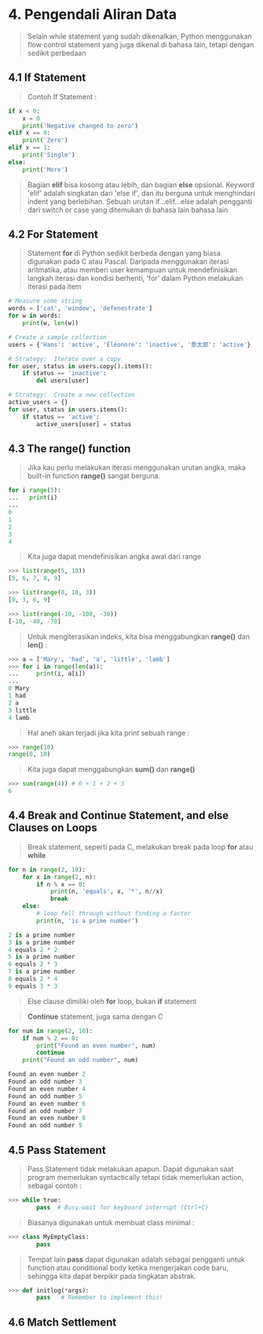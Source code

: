 # 4. Pengendali Aliran Data

> Selain while statement yang sudah dikenalkan, Python menggunakan flow control statement yang juga dikenal di bahasa lain, tetapi dengan sedikit perbedaan

## 4.1 If Statement

> Contoh If Statement :

```Python
if x < 0:
    x = 0
    print('Negative changed to zero')
elif x == 0:
    print('Zero')
elif x == 1:
    print('Single')
else:
    print('More')
```

> Bagian **elif** bisa kosong atau lebih, dan bagian **else** opsional. Keyword 'elif' adalah singkatan dari 'else if', dan itu berguna untuk menghindari indent yang berlebihan. Sebuah urutan if...elif...else adalah pengganti dari switch or case yang ditemukan di bahasa lain bahasa lain

## 4.2 For Statement

> Statement **for** di Python sedikit berbeda dengan yang biasa digunakan pada C atau Pascal. Daripada menggunakan iterasi aritmatika, atau memberi user kemampuan untuk mendefinisikan langkah iterasi dan kondisi berhenti, 'for' dalam Python melakukan iterasi pada item

```Python
# Measure some string
words = ['cat', 'window', 'defenestrate']
for w in words:
    print(w, len(w))
```

```Python
# Create a sample collection
users = {'Hans': 'active', 'Éléonore': 'inactive', '景太郎': 'active'}

# Strategy:  Iterate over a copy
for user, status in users.copy().items():
    if status == 'inactive':
        del users[user]

# Strategy:  Create a new collection
active_users = {}
for user, status in users.items():
    if status == 'active':
        active_users[user] = status
```

## 4.3 The range() function

> Jika kau perlu melakukan iterasi menggunakan urutan angka, maka built-in function **range()** sangat berguna.

```Python
for i range(5):
...   print(i)
...
0
1
2
3
4
```

> Kita juga dapat mendefinisikan angka awal dari range

```Python
>>> list(range(5, 10))
[5, 6, 7, 8, 9]

>>> list(range(0, 10, 3))
[0, 3, 6, 9]

>>> list(range(-10, -100, -30))
[-10, -40, -70]
```

> Untuk mengiterasikan indeks, kita bisa menggabungkan **range()** dan **len()** :

```Python
>>> a = ['Mary', 'had', 'a', 'little', 'lamb']
>>> for i in range(len(a)):
...     print(i, a[i])
...
0 Mary
1 had
2 a
3 little
4 lamb
```

> Hal aneh akan terjadi jika kita print sebuah range :

```Python
>>> range(10)
range(0, 10)
```

> Kita juga dapat menggabungkan **sum()** dan **range()**

```Python
>>> sum(range(4)) # 0 + 1 + 2 + 3
6
```

## 4.4 Break and Continue Statement, and else Clauses on Loops

> Break statement, seperti pada C, melakukan break pada loop **for** atau **while**

```Python
for n in range(2, 10):
    for x in range(2, n):
        if n % x == 0:
            print(n, 'equals', x, '*', n//x)
            break
    else:
        # loop fell through without finding a factor
        print(n, 'is a prime number')

2 is a prime number
3 is a prime number
4 equals 2 * 2
5 is a prime number
6 equals 2 * 3
7 is a prime number
8 equals 2 * 4
9 equals 3 * 3
```

> Else clause dimiliki oleh **for** loop, bukan **if** statement

> **Continue** statement, juga sama dengan C

```Python
for num in range(2, 10):
    if num % 2 == 0:
        print("Found an even number", num)
        continue
    print("Found an odd number", num)

Found an even number 2
Found an odd number 3
Found an even number 4
Found an odd number 5
Found an even number 6
Found an odd number 7
Found an even number 8
Found an odd number 9
```

## 4.5 Pass Statement

> Pass Statement tidak melakukan apapun. Dapat digunakan saat program memerlukan syntactically tetapi tidak memerlukan action, sebagai contoh :

```Python
>>> while true:
        pass  # Busy-wait for keyboard interrupt (Ctrl+C)
```

> Biasanya digunakan untuk membuat class minimal :

```Python
>>> class MyEmptyClass:
        pass
```

> Tempat lain **pass** dapat digunakan adalah sebagai pengganti untuk function atau conditional body ketika mengerjakan code baru, sehingga kita dapat berpikir pada tingkatan abstrak.

```Python
>>> def initlog(*args):
        pass   # Remember to implement this!
```

## 4.6 Match Settlement
